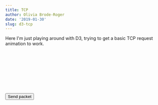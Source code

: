 ```yaml
---
title: TCP
author: Olivia Brode-Roger
date: '2019-01-30'
slug: d3-tcp
---
```


<link rel="stylesheet" type="text/css" href="/tcp.css">
<script src="https://d3js.org/d3.v5.min.js"></script>

Here I'm just playing around with D3, trying to get a basic TCP request animation to work.

<button onclick="triggerSend()">Send packet</button>
<svg class="waterfall"></svg>

<script src="/tcp.js"></script>

